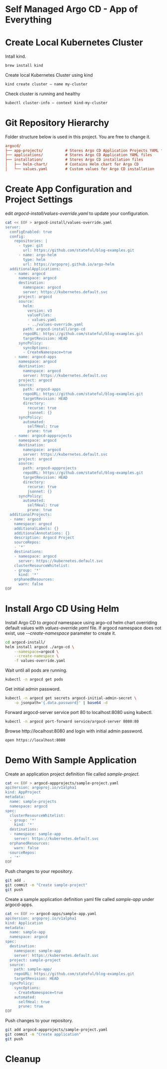 # Self Managed Argo CD - App of Everything

# Create Local Kubernetes Cluster

Intall kind.

```sh
brew install kind
```

Create local Kubernetes Cluster using kind

```sh
kind create cluster — name my-cluster
```

Check cluster is running and healthy

```sh
kubectl cluster-info — context kind-my-cluster
```

# Git Repository Hierarchy

Folder structure below is used in this project. You are free to change it.

```ini
argocd/
├── app-projects/          # Stores Argo CD Application Projects YAML files
├── applications/          # Stores Argo CD Application YAML files
├── installation/          # Stores Argo CD installation files
│   ├── helm-chart/        # Contains Helm chart for Argo CD
│   └── values.yaml        # Custom values for Argo CD installation
```

# Create App Configuration and Project Settings

edit *argocd-install/values-override.yaml* to update your configuration.

```sh
cat << EOF > argocd-install/values-override.yaml
server:
  configEnabled: true
  config:
    repositories: |
      - type: git
        url: https://github.com/stateful/blog-examples.git
      - name: argo-helm
        type: helm
        url: https://argoproj.github.io/argo-helm
  additionalApplications: 
    - name: argocd
      namespace: argocd
      destination:
        namespace: argocd
        server: https://kubernetes.default.svc
      project: argocd
      source:
        helm:
          version: v3
          valueFiles:
          - values.yaml
          - ../values-override.yaml
        path: argocd-install/argo-cd
        repoURL: https://github.com/stateful/blog-examples.git
        targetRevision: HEAD
      syncPolicy:
        syncOptions:
        - CreateNamespace=true
    - name: argocd-apps
      namespace: argocd
      destination:
        namespace: argocd
        server: https://kubernetes.default.svc
      project: argocd
      source:
        path: argocd-apps
        repoURL: https://github.com/stateful/blog-examples.git
        targetRevision: HEAD
        directory:
          recurse: true
          jsonnet: {}
      syncPolicy:
        automated:
          selfHeal: true
          prune: true
    - name: argocd-appprojects
      namespace: argocd
      destination:
        namespace: argocd
        server: https://kubernetes.default.svc
      project: argocd
      source:
        path: argocd-appprojects
        repoURL: https://github.com/stateful/blog-examples.git
        targetRevision: HEAD
        directory:
          recurse: true
          jsonnet: {}
      syncPolicy:
        automated:
          selfHeal: true
          prune: true
  additionalProjects: 
  - name: argocd
    namespace: argocd
    additionalLabels: {}
    additionalAnnotations: {}
    description: Argocd Project
    sourceRepos:
    - '*'
    destinations:
    - namespace: argocd
      server: https://kubernetes.default.svc
    clusterResourceWhitelist:
    - group: '*'
      kind: '*'
    orphanedResources:
      warn: false
EOF
```

# Install Argo CD Using Helm

Install Argo CD to *argocd* namespace using argo-cd helm chart overriding default values with *values-override.yaml* file. If argocd namespace does not exist, use *--create-namespace* parameter to create it.

```sh {"cwd":"/Users/macbookpro/Desktop/blog-examples/Cloud-native/Agrocd/argocd-install/"}
cd argocd-install/
helm install argocd ./argo-cd \
    --namespace=argocd \
    --create-namespace \
    -f values-override.yaml
```

Wait until all pods are running.

```sh
kubectl -n argocd get pods
```

Get initial admin password.

```sh
kubectl -n argocd get secrets argocd-initial-admin-secret \
    -o jsonpath='{.data.password}' | base64 -d
```

Forward argocd-server service port 80 to localhost:8080 using kubectl.

```sh {"background":"true"}
kubectl -n argocd port-forward service/argocd-server 8080:80
```

Browse http://localhost:8080 and login with initial admin password.

```sh
open https://localhost:8080
```

# Demo With Sample Application

Create an application project definition file called *sample-project*.

```sh
cat << EOF > argocd-appprojects/sample-project.yaml
apiVersion: argoproj.io/v1alpha1
kind: AppProject
metadata:
  name: sample-projects
  namespace: argocd
spec:
  clusterResourceWhitelist:
  - group: '*'
    kind: '*'
  destinations:
  - namespace: sample-app
    server: https://kubernetes.default.svc
  orphanedResources:
    warn: false
  sourceRepos:
  - '*'
EOF
```

Push changes to your repository.

```sh
git add .
git commit -m "Create sample-project"
git push
```

Create a sample application definition yaml file called *sample-app* under argocd-apps.

```sh
cat << EOF >> argocd-apps/sample-app.yaml
apiVersion: argoproj.io/v1alpha1
kind: Application
metadata:
  name: sample-app
  namespace: argocd
spec:
  destination:
    namespace: sample-app
    server: https://kubernetes.default.svc
  project: sample-project
  source:
    path: sample-app/
    repoURL: https://github.com/stateful/blog-examples.git
    targetRevision: HEAD
  syncPolicy:
    syncOptions:
    - CreateNamespace=true
    automated:
      selfHeal: true
      prune: true
EOF
```

Push changes to your repository.

```sh
git add argocd-appprojects/sample-project.yaml
git commit -m "Create application"
git push
```

# Cleanup
